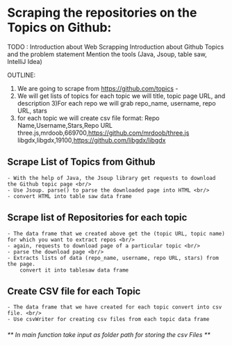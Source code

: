 # Scraping the repositories on the Topics on Github:
TODO : 
Introduction about Web Scrapping
Introduction about Github Topics and the problem statement
Mention the tools (Java, Jsoup, table saw, IntelliJ Idea)

OUTLINE:
1) We are going to scrape from https://github.com/topics -
2) We will get lists of topics for each topic we will title, topic page URL, and description
3)For each repo we will grab repo_name, username, repo URL, stars
4) for each topic we will create csv file format:
        Repo Name,Username,Stars,Repo URL
        three.js,mrdoob,669700,https://github.com/mrdoob/three.js
        libgdx,libgdx,19100,https://github.com/libgdx/libgdx
        

## Scrape List of Topics from Github
    - With the help of Java, the Jsoup library get requests to download the Github topic page <br/>
    - Use Jsoup. parse() to parse the downloaded page into HTML <br/>
    - convert HTML into table saw data frame

## Scrape list of Repositories for each topic
    - The data frame that we created above get the (topic URL, topic name) for which you want to extract repos <br/>
    - again, requests to download page of a particular topic <br/>
    - parse the download page <br/>
    - Extracts lists of data (repo_name, username, repo URL, stars) from the page.
        convert it into tablesaw data frame

## Create CSV file for each Topic
    - The data frame that we have created for each topic convert into csv file. <br/>
    - Use csvWriter for creating csv files from each topic data frame

###### ** In main function take input as folder path for storing the csv Files ** 